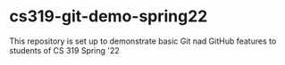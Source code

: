 # cs319-git-demo-spring22
This repository is set up to demonstrate basic Git nad GitHub features to students of CS 319 Spring '22
